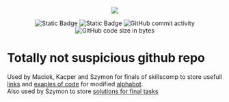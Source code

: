 <p align="center">
  <img src="https://github.com/Szymon-Glinka/skillsComp/assets/131162335/61ca9152-2164-4cfa-b2b0-14bd25c4e0f3">
</p>
<p align="center">
  <img alt="Static Badge" src="https://img.shields.io/badge/Award_winners-Maciek,_Kacper,_Szymon-green">
  <img alt="Static Badge" src="https://img.shields.io/badge/skillsComp-Mobile_robotics-blue">
  <img alt="GitHub commit activity" src="https://img.shields.io/github/commit-activity/t/Szymon-Glinka/skillsComp">
  <img alt="GitHub code size in bytes" src="https://img.shields.io/github/languages/code-size/Szymon-Glinka/skillsComp">
</p>

# Totally not suspicious github repo
Used by Maciek, Kacper and Szymon for finals of skillscomp to store usefull [links](https://github.com/Szymon-Glinka/skillsComp-finals/blob/main/Links.md) and [exaples of code](https://github.com/Szymon-Glinka/skillsComp-finals/tree/main/python-alphabot) for modified [alphabot](https://www.waveshare.com/wiki/AlphaBot).    
Also used by Szymon to store [solutions for final tasks](https://github.com/Szymon-Glinka/skillsComp-finals/tree/main/line_follower-Szymon)
